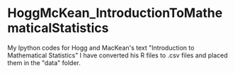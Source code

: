 # HoggMcKean_IntroductionToMathematicalStatistics
My Ipython codes for Hogg and MacKean's text "Introduction to Mathematical Statistics"
I have converted his R files to .csv files and placed them in the "data" folder.
